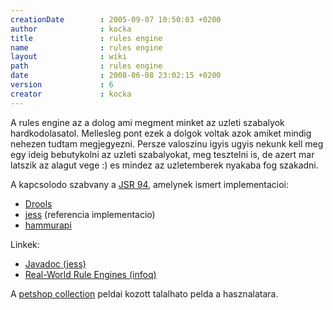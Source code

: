 ```yaml
---
creationDate        : 2005-09-07 10:50:03 +0200 
author              : kocka 
title               : rules engine 
name                : rules engine 
layout              : wiki 
path                : rules engine 
date                : 2008-06-08 23:02:15 +0200 
version             : 6 
creator             : kocka 
---
```

A rules engine az a dolog ami megment minket az uzleti szabalyok hardkodolasatol. Mellesleg pont ezek a dolgok voltak azok amiket mindig nehezen tudtam megjegyezni. Persze valoszinu igyis ugyis nekunk kell meg egy ideig bebutykolni az uzleti szabalyokat, meg tesztelni is, de azert mar latszik az alagut vege :) es mindez az uzletemberek nyakaba fog szakadni.

A kapcsolodo szabvany a [JSR 94](http://www.jcp.org/en/jsr/detail?id=94), amelynek ismert implementacioi:

*   [Drools](drools.html)
*   [jess](Missing.html) (referencia implementacio)
*   [hammurapi](Missing.html)

Linkek:

*   [Javadoc (jess)](http://herzberg.ca.sandia.gov/docs/70/api/javax/rules/package-summary.html)
*   [Real-World Rule Engines (infoq)](http://www.infoq.com/articles/Rule-Engines)

A [petshop collection](petshop%20collection.html) peldai kozott talalhato pelda a hasznalatara.
